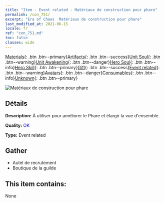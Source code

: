 ```yaml
---
title: "Item - Event related - Matériaux de construction pour phare"
permalink: /con_751/
excerpt: "Era of Chaos  Matériaux de construction pour phare"
last_modified_at: 2021-06-15
locale: fr
ref: "con_751.md"
toc: false
classes: wide
---
```

 [Materials](/ItemsFR/){: .btn .btn--primary}[Artifacts](/ItemsFR/Artifacts/){: .btn .btn--success}[Unit Soul](/ItemsFR/UnitSoul/){: .btn .btn--warning}[Unit Awakening](/ItemsFR/UnitAwakening/){: .btn .btn--danger}[Hero Soul](/ItemsFR/HeroSoul/){: .btn .btn--info}[Hero Skill](/ItemsFR/HeroSkill/){: .btn .btn--primary}[Gift](/ItemsFR/Gift/){: .btn .btn--success}[Event related](/ItemsFR/Events/){: .btn .btn--warning}[Avatars](/ItemsFR/Avatars/){: .btn .btn--danger}[Consumables](/ItemsFR/Consumables/){: .btn .btn--info}[Unknown](/ItemsFR/Unknown/){: .btn .btn--primary}

 ![Matériaux de construction pour phare](/images/t/i_tool_mf.png)

## Détails
 **Description:** À utiliser pour améliorer le Phare et élargir la vue d'ensemble.

 **Quality:** <span style="color: #0000CD">OK</span>

 **Type:** Event related

## Gather

*    Autel de recrutement 
*    Boutique de la guilde 

## This item contains:

  None


